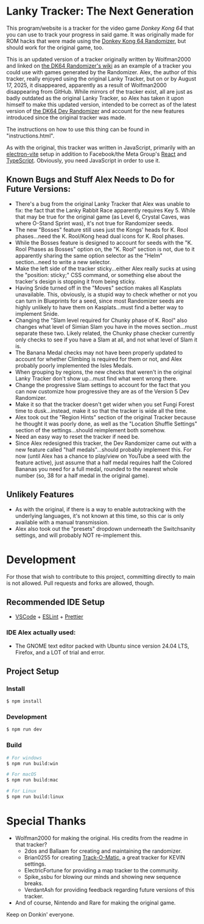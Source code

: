 # Lanky Tracker: The Next Generation

This program/website is a tracker for the video game *Donkey Kong 64* that you can use to track your progress in said game. It was originally made for ROM hacks that were made using the [Donkey Kong 64 Randomizer](https://dk64randomizer.com/), but should work for the original game, too.

This is an updated version of a tracker originally written by Wolfman2000 and linked on [the DK64 Randomizer's wiki](https://dev.dk64randomizer.com/wiki/index.html?title=Trackers#lanky-tracker) as an example of a tracker you could use with games generated by the Randomizer. Alex, the author of this tracker, really enjoyed using the original Lanky Tracker, but on or by August 17, 2025, it disappeared, apparently as a result of Wolfman2000 disappearing from GitHub. While mirrors of the tracker exist, all are just as badly outdated as the original Lanky Tracker, so Alex has taken it upon himself to make this updated version, intended to be correct as of the latest version of [the DK64 Dev Randomizer](https://dev.dk64randomizer.com) and account for the new features introduced since the original tracker was made.

The instructions on how to use this thing can be found in "instructions.html".

As with the original, this tracker was written in JavaScript, primarily with an [electron-vite](https://electron-vite.org/) setup in addition to Facebook/the Meta Group's [React](https://reactjs.org/) and [TypeScript](https://www.typescriptlang.org/). Obviously, you need JavaScript in order to use it.

## Known Bugs and Stuff Alex Needs to Do for Future Versions:
- There's a bug from the original Lanky Tracker that Alex was unable to fix: the fact that the Lanky Rabbit Race apparently requires Key 5. While that may be true for the original game (as Level 6, Crystal Caves, was where O-Stand Sprint was), it's not true for Randomizer seeds.
- The new "Bosses" feature still uses just the Kongs' heads for K. Rool phases...need the K. Rool/Kong head dual icons for K. Rool phases.
- While the Bosses feature is designed to account for seeds with the "K. Rool Phases as Bosses" option on, the "K. Rool" section is not, due to it apparently sharing the same option selector as the "Helm" section...need to write a new selector.
- Make the left side of the tracker sticky...either Alex really sucks at using the "position: sticky;" CSS command, or something else about the tracker's design is stopping it from being sticky.
- Having Snide turned off in the "Moves" section makes all Kasplats unavailable. This, obviously, is a stupid way to check whether or not you can turn in Blueprints for a seed, since most Randomizer seeds are highly unlikely to have them on Kasplats...must find a better way to implement Snide.
- Changing the "Slam level required for Chunky phase of K. Rool" also changes what level of Simian Slam you have in the moves section...must separate these two. Likely related, the Chunky phase checker currently only checks to see if you have a Slam at all, and not what level of Slam it is.
- The Banana Medal checks may not have been properly updated to account for whether Climbing is required for them or not, and Alex probably poorly implemented the Isles Medals.
- When grouping by regions, the new checks that weren't in the original Lanky Tracker don't show up...must find what went wrong there.
- Change the progressive Slam settings to account for the fact that you can now customize how progressive they are as of the Version 5 Dev Randomizer.
- Make it so that the tracker doesn't get wider when you set Fungi Forest time to dusk...instead, make it so that the tracker is wide all the time.
- Alex took out the "Region Hints" section of the original Tracker because he thought it was poorly done, as well as the "Location Shuffle Settings" section of the settings...should reimplement both somehow.
- Need an easy way to reset the tracker if need be.
- Since Alex redesigned this tracker, the Dev Randomizer came out with a new feature called "half medals"...should probably implement this. For now (until Alex has a chance to play/view on YouTube a seed with the feature active), just assume that a half medal requires half the Colored Bananas you need for a full medal, rounded to the nearest whole number (so, 38 for a half medal in the original game).

## Unlikely Features
- As with the original, if there is a way to enable autotracking with the underlying languages, it's not known at this time, so this car is only available with a manual transmission.
- Alex also took out the "presets" dropdown underneath the Switchsanity settings, and will probably NOT re-implement this.

# Development

For those that wish to contribute to this project, committing directly to main is not allowed. Pull requests and forks are allowed, though.

## Recommended IDE Setup

- [VSCode](https://code.visualstudio.com/) + [ESLint](https://marketplace.visualstudio.com/items?itemName=dbaeumer.vscode-eslint) + [Prettier](https://marketplace.visualstudio.com/items?itemName=esbenp.prettier-vscode)

### IDE Alex actually used:
- The GNOME text editor packed with Ubuntu since version 24.04 LTS, Firefox, and a LOT of trial and error.

## Project Setup

### Install

```bash
$ npm install
```

### Development

```bash
$ npm run dev
```

### Build

```bash
# For windows
$ npm run build:win

# For macOS
$ npm run build:mac

# For Linux
$ npm run build:linux
```

# Special Thanks

- Wolfman2000 for making the original. His credits from the readme in that tracker?
  - 2dos and Ballaam for creating and maintaining the randomizer.
  - Brian0255 for creating [Track-O-Matic](https://github.com/Brian0255/Track-O-Matic), a great tracker for KEVIN settings.
  - ElectricFortune for providing a map tracker to the community.
  - Spike_ssbu for blowing our minds and showing new sequence breaks.
  - VerdantAsh for providing feedback regarding future versions of this tracker.
- And of course, Nintendo and Rare for making the original game.

Keep on Donkin' everyone.
